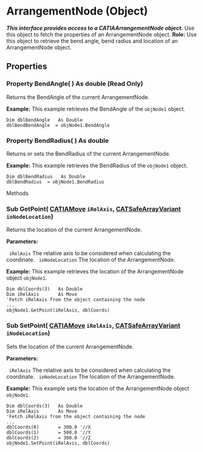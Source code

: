 # ArrangementNode (Object)

**_This interface provides access to a CATIAArrangementNode object._**
Use this object to fetch the properties of an ArrangementNode object. **Role:** Use this object to retrieve the bend angle, bend radius and location of an ArrangementNode object.

## Properties

### Property **BendAngle**( ) As double (Read Only)

Returns the BendAngle of the current ArrangementNode.

**Example:**      This example retrieves the BendAngle of the `objNode1` object.

```VBScript
Dim dblBendAngle   As Double
dblBendBendAngle  = objNode1.BendAngle

```

### Property **BendRadius**( ) As double

Returns or sets the BendRadius of the current ArrangementNode.

**Example:**      This example retrieves the BendRadius of the `objNode1` object.

```VBScript
Dim dblBendRadius   As Double
dblBendRadius  = objNode1.BendRadius

```

Methods

### Sub **GetPoint**( [CATIAMove](../InfInterfaces/interface_Move_3742.md)  `iRelAxis`,  [CATSafeArrayVariant](../System/typedef_CATSafeArrayVariant_73843.md)  `ioNodeLocation`)

Returns the location of the current ArrangementNode.

**Parameters:**

` iRelAxis`      The relative axis to be considered when calculating the coordinate.
` ioNodeLocation`      The location of the ArrangementNode.

**Example:**      This example retrieves the location of the ArrangementNode object `objNode1`.

```VBScript
Dim dblCoords(3)   As Double
Dim iRelAxis       As Move
'Fetch iRelAxis from the object containing the node
...
objNode1.GetPoint(iRelAxis, dblCoords)

```

### Sub **SetPoint**( [CATIAMove](../InfInterfaces/interface_Move_3742.md)  `iRelAxis`,  [CATSafeArrayVariant](../System/typedef_CATSafeArrayVariant_73843.md)  `iNodeLocation`)

Sets the location of the current ArrangementNode.

**Parameters:**

` iRelAxis`      The relative axis to be considered when calculating the coordinate.
` ioNodeLocation`      The location of the ArrangementNode.

**Example:**      This example sets the location of the ArrangementNode object `objNode1`.

```VBScript
Dim dblCoords(3)   As Double
Dim iRelAxis       As Move
'Fetch iRelAxis from the object containing the node
...
dblCoords(0)       = 300.0 '//X
dblCoords(1)       = 500.0 '//Y
dblCoords(2)       = 300.0 '//Z
objNode1.SetPoint(iRelAxis, dblCoords)

```